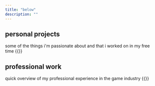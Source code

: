```yaml
---
title: "below"
description: ""
---
```


## personal projects
some of the things i'm passionate about and that i worked on in my free time
{{<list limit=10 title=" " where="Type" value="personal">}}

## professional work
quick overview of my professional experience in the game industry
{{<list limit=10 title=" " where="Type" value="professional">}}